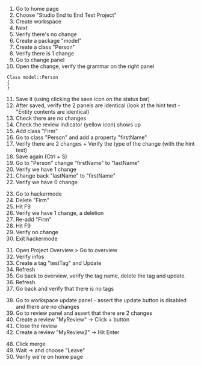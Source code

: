 1. Go to home page
2. Choose "Studio End to End Test Project"
3. Create workspace
4. Next
5. Verify there's no change
6. Create a package "model"
7. Create a class "Person"
8. Verify there is 1 change
9. Go to change panel
10. Open the change, verify the grammar on the right panel

```
Class model::Person
{
}
```

<!-- Verify the type of the change (with the hint text) -->

11. Save it (using clicking the save icon on the status bar)
12. After saved, verify the 2 panels are identical (look at the hint text - "Entity contents are identical)
13. Check there are no changes
14. Check the review indicator (yellow icon) shows up
15. Add class "Firm"
16. Go to class "Person" and add a property "firstName"
17. Verify there are 2 changes + Verify the type of the change (with the hint text)
18. Save again (Ctrl + S)
19. Go to "Person" change "firstName" to "lastName"
20. Verify we have 1 change
21. Change back "lastName" to "firstName"
22. Verify we have 0 change

<!-- Hackermode check -->

23. Go to hackermode
24. Delete "Firm"
25. Hit F9
26. Verify we have 1 change, a deletion
27. Re-add "Firm"
28. Hit F9
29. Verify no change
30. Exit hackermode

<!-- Project Overview -->

31. Open Project Overview > Go to overview
32. Verify infos
33. Create a tag "testTag" and Update
34. Refresh
35. Go back to overview, verify the tag name, delete the tag and update.
36. Refresh
37. Go back and verify that there is no tags

<!-- Work on review and project review -->

38. Go to workspace update panel - assert the update button is disabled and there are no changes
39. Go to review panel and assert that there are 2 changes
40. Create a review "MyReview" -> Click + button
41. Close the review
42. Create a review "MyReview2" -> Hit Enter

<!-- Review screen -->

<!-- 43. Click the arrow button to go to the reviewer
44. Verify 2 changes
45. Close review
46. Re-open review -->
<!-- 47. Go back to the workspace using the URL -->

<!-- back to your own project -->

48. Click merge
49. Wait -> and choose "Leave"
50. Verify we're on home page
